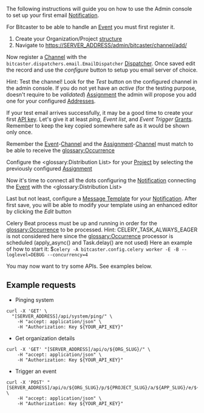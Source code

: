 The following instructions will guide you on how to use the Admin console to set up your first email
[Notification](notification).

For Bitcaster to be able to handle an [Event](event) you must first register it.

1. Create your Organization/Project [structure](structure.md)
2. Navigate to <https://SERVER_ADDRESS/admin/bitcaster/channel/add/>

Now register a [Channel](channel) with the `bitcaster.dispatchers.email.EmailDispatcher` [Dispatcher](dispatcher).
Once saved edit the record and use the *configure* button to setup you email server of choice.

Hint: Test the channel! Look for the *Test* button on the configured channel in the admin console.
If you do not yet have an _active_ (for the testing purpose, doesn't require to be _validated_) [Assignment](assignment) the admin will propose you add one for your configured
[Addresses](address).

If your test email arrives successfully, it may be a good time to create your first [API key](api-key).
Let's give it at least _ping_, _Event list_, and _Event Trigger_ [Grants](grant).
Remember to keep the key copied somewhere safe as it would be shown only once.

[//]: # (TODO: Assignment Validation feature documention: seams not used... the only part of the code where Assignment.validated is used, AddressManager.valid, is never referenced)

Remember the [Event](event)-[Channel](channel) and the [Assignment](assignment)-[Channel](channel) must match to be
able to receive the <glossary:Occurrence>

Configure the <glossary:Distribution List> for your [Project](project) by selecting the previously configured [Assignment](assignment)

Now it's time to connect all the dots configuring the [Notification](notification) connecting the [Event](event) with the <glossary:Distribution List>

Last but not least, configure a [Message Template](message) for your [Notification](notification).
After first save, you will be able to modify your template using an enhanced editor by clicking the *Edit* button 

Celery Beat process must be up and running in order for the <glossary:Occurrence> to be processed.
Hint: CELERY_TASK_ALWAYS_EAGER is not considered here since the <glossary:Occurrence> processor is scheduled (apply_async() and Task.delay() are not used)
Here an example of how to start it: $`celery -A bitcaster.config.celery worker -E -B --loglevel=DEBUG --concurrency=4`

You may now want to try some APIs. See examples below.

## Example requests

- Pinging system

```shell
curl -X 'GET' \
  "[SERVER_ADDRESS]/api/system/ping/" \
    -H "accept: application/json" \
    -H "Authorization: Key ${YOUR_API_KEY}"
```

- Get organization details

```shell
curl -X 'GET' "[SERVER_ADDRESS]/api/o/${ORG_SLUG}/" \
    -H "accept: application/json" \
    -H "Authorization: Key ${YOUR_API_KEY}"
```

- Trigger an event

```shell
curl -X 'POST' "[SERVER_ADDRESS]/api/o/${ORG_SLUG}/p/${PROJECT_SLUG}/a/${APP_SLUG}/e/${EVENT_SLUG}/trigger/" \
    -H "accept: application/json" \
    -H "Authorization: Key ${YOUR_API_KEY}"
```
